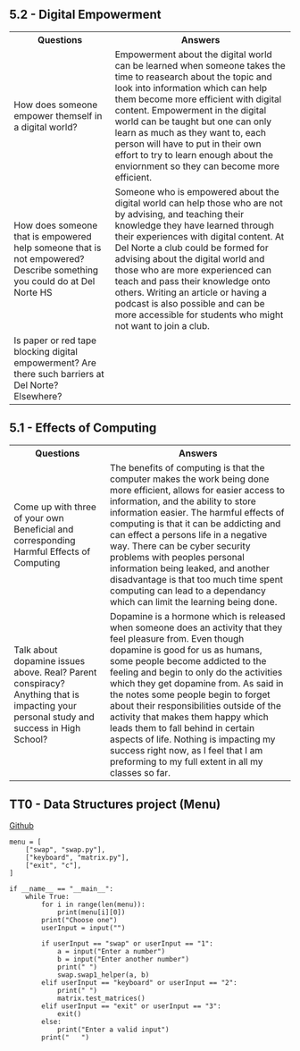 ## 5.2 - Digital Empowerment
<table>
   <tr>
    <th>Questions</th>
    <th>Answers</th>
   </tr>
   <tr>
    <td>How does someone empower themself in a digital world?</td>
    <td>Empowerment about the digital world can be learned when someone takes the time to reasearch about the topic and look into information which can help them become more efficient with digital content. Empowerment in the digital world can be taught but one can only learn as much as they want to, each person will have to put in their own effort to try to learn enough about the enviornment so they can become more efficient. </td>
  </tr>
   <tr>
    <td>How does someone that is empowered help someone that is not empowered? Describe something you could do at Del Norte HS</td>
    <td>Someone who is empowered about the digital world can help those who are not by advising, and teaching their knowledge they have learned through their experiences with digital content. At Del Norte a club could be formed for advising about the digital world and those who are more experienced can teach and pass their knowledge onto others. Writing an article or having a podcast is also possible and can be more accessible for students who might not want to join a club.</td>
  </tr>
   <tr>
    <td>Is paper or red tape blocking digital empowerment? Are there such barriers at Del Norte? Elsewhere?</td>
    <td></td>
  </tr>
  </table>
  
 ## 5.1 - Effects of Computing
<table>
   <tr>
    <th>Questions</th>
    <th>Answers</th>
   </tr>
   <tr>
    <td>Come up with three of your own Beneficial and corresponding Harmful Effects of Computing</td>
    <td>The benefits of computing is that the computer makes the work being done more efficient, allows for easier access to information, and the ability to store information easier. The harmful effects of computing is that it can be addicting and can effect a persons life in a negative way. There can be cyber security problems with peoples personal information being leaked, and another disadvantage is that too much time spent computing can lead to a dependancy which can limit the learning being done. </td>
  </tr>
   <tr>
    <td>Talk about dopamine issues above. Real? Parent conspiracy? Anything that is impacting your personal study and success in High School?</td>
    <td>Dopamine is a hormone which is released when someone does an activity that they feel pleasure from. Even though dopamine is good for us as humans, some people become addicted to the feeling and begin to only do the activities which they get dopamine from. As said in the notes some people begin to forget about their responsibilities outside of the activity that makes them happy which leads them to fall behind in certain aspects of life. Nothing is impacting my success right now, as I feel that I am preforming to my full extent in all my classes so far.</td>
  </tr>
  </table>


## TT0 - Data Structures project (Menu)
<a href="https://github.com/samayass/Tri3-Samaya">Github</a>
```
menu = [
    ["swap", "swap.py"],
    ["keyboard", "matrix.py"],
    ["exit", "c"],
]

if __name__ == "__main__":
    while True:
        for i in range(len(menu)):
            print(menu[i][0])
        print("Choose one")
        userInput = input("")

        if userInput == "swap" or userInput == "1":
            a = input("Enter a number")
            b = input("Enter another number")
            print(" ")
            swap.swap1_helper(a, b)
        elif userInput == "keyboard" or userInput == "2":
            print(" ")
            matrix.test_matrices()
        elif userInput == "exit" or userInput == "3":
            exit()
        else:
            print("Enter a valid input")
        print("   ")

```
       
